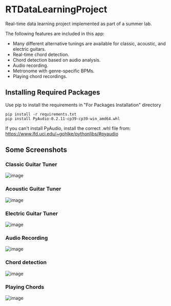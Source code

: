 # RTDataLearningProject
Real-time data learning project implemented as part of a summer lab.

The following features are included in this app: 
* Many different alternative tunings are available for classic, acoustic, and electric guitars.
* Real-time chord detection.
* Chord detection based on audio analysis. 
* Audio recording.
* Metronome with genre-specific BPMs.
* Playing chord recordings.

## Installing Required Packages
Use pip to install the requirements in "For Packages Installation" directory
```
pip install -r requirements.txt
pip install PyAudio-0.2.11-cp39-cp39-win_amd64.whl
```
If you can't install PyAudio, install the correct .whl file from: https://www.lfd.uci.edu/~gohlke/pythonlibs/#pyaudio

## Some Screenshots

### Classic Guitar Tuner
![image](https://user-images.githubusercontent.com/48449580/141600587-e0d3a7da-e9e6-4691-a815-558ed427b786.png)

### Acoustic Guitar Tuner
![image](https://user-images.githubusercontent.com/48449580/141600525-c38ca4d2-0fcb-4b00-b9d7-dd1068df502c.png)

### Electric Guitar Tuner
![image](https://user-images.githubusercontent.com/48449580/141600627-8dd5191a-860a-478b-b84c-5debbc9466a1.png)

### Audio Recording
![image](https://user-images.githubusercontent.com/48449580/141600566-d9ef68cd-26bb-425f-8758-3952ca56648d.png)

### Chord detection
![image](https://user-images.githubusercontent.com/48449580/141600702-a5bbfc08-e9e2-4a64-b63b-aada665c1da3.png)

### Playing Chords
![image](https://user-images.githubusercontent.com/48449580/141600647-dafe6a83-df05-4c66-a785-0a722dd568e9.png)
